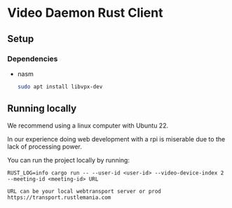# Video Daemon Rust Client

## Setup

### Dependencies 

- nasm
    ```sh
    sudo apt install libvpx-dev
    ```

## Running locally
We recommend using a linux computer with Ubuntu 22. 

In our experience doing web development with a rpi is miserable due to the lack of processing power.

You can run the project locally by running:

```
RUST_LOG=info cargo run -- --user-id <user-id> --video-device-index 2 --meeting-id <meeting-id> URL

URL can be your local webtransport server or prod https://transport.rustlemania.com 
```